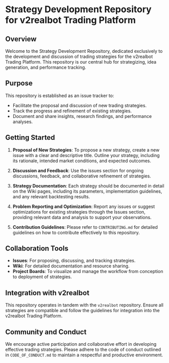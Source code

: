 # Strategy Development Repository for v2realbot Trading Platform

## Overview
Welcome to the Strategy Development Repository, dedicated exclusively to the development and discussion of trading strategies for the v2realbot Trading Platform. This repository is our central hub for strategizing, idea generation, and performance tracking.

## Purpose
This repository is established as an issue tracker to:
- Facilitate the proposal and discussion of new trading strategies.
- Track the progress and refinement of existing strategies.
- Document and share insights, research findings, and performance analyses.

## Getting Started
1. **Proposal of New Strategies**: To propose a new strategy, create a new issue with a clear and descriptive title. Outline your strategy, including its rationale, intended market conditions, and expected outcomes.

2. **Discussion and Feedback**: Use the issues section for ongoing discussions, feedback, and collaborative refinement of strategies.

3. **Strategy Documentation**: Each strategy should be documented in detail on the Wiki pages, including its parameters, implementation guidelines, and any relevant backtesting results.

4. **Problem Reporting and Optimization**: Report any issues or suggest optimizations for existing strategies through the Issues section, providing relevant data and analysis to support your observations.

5. **Contribution Guidelines**: Please refer to `CONTRIBUTING.md` for detailed guidelines on how to contribute effectively to this repository.

## Collaboration Tools
- **Issues**: For proposing, discussing, and tracking strategies.
- **Wiki**: For detailed documentation and resource sharing.
- **Project Boards**: To visualize and manage the workflow from conception to deployment of strategies.

## Integration with v2realbot
This repository operates in tandem with the `v2realbot` repository. Ensure all strategies are compatible and follow the guidelines for integration into the v2realbot Trading Platform.

## Community and Conduct
We encourage active participation and collaborative effort in developing effective trading strategies. Please adhere to the code of conduct outlined in `CODE_OF_CONDUCT.md` to maintain a respectful and productive environment.
